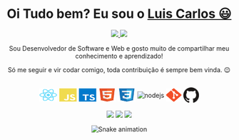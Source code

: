 <div>
  
  <h1 align="center">
    Oi Tudo bem? Eu sou o 
    <a href="https://www.linkedin.com/in/luis-carlos-vieira/">Luis Carlos 😃️</a>
  </h1>
  </div>
<div align="center">
  <a href="https://github.com/LittleCharles">
    <img height="150em" src="https://github-readme-stats.vercel.app/api?username=LittleCharles&count_private=true&include_all_commits=true&show_icons=true&theme=dracula&hide_border=false&show_owner=true"/>
    <img height="150em" src="https://github-readme-stats.vercel.app/api/top-langs/?username=LittleCharles&theme=dracula&hide_border=false&&layout=compact"/>
  </a>
</div>
  
  <p align="center">
    Sou Desenvolvedor de Software e Web e gosto muito de compartilhar meu conhecimento e aprendizado!
  </p>
  
  <p align="center">
    Só me seguir e vir codar comigo, toda contribuição é sempre bem vinda. 😉️
  </p>
  

<div align="center" valign="top"><br>
  <img align="center" alt="React" height="30" width="40" src="https://raw.githubusercontent.com/devicons/devicon/master/icons/react/react-original.svg">
  <img align="center" alt="Js" height="30" width="40" src="https://raw.githubusercontent.com/devicons/devicon/master/icons/javascript/javascript-plain.svg">
  <img align="center" alt="Js" height="30" width="40" src="https://raw.githubusercontent.com/devicons/devicon/master/icons/typescript/typescript-plain.svg">
  <img align="center" alt="HTML" height="30" width="40" src="https://raw.githubusercontent.com/devicons/devicon/master/icons/html5/html5-original.svg">
  <img align="center" alt="CSS" height="30" width="40" src="https://raw.githubusercontent.com/devicons/devicon/master/icons/css3/css3-original.svg">
  <img align="center" alt="nodejs" height="30" width="40" src="https://cdn.worldvectorlogo.com/logos/nodejs-icon.svg">
  <img align="center" alt="git" height="30" width="35" src="https://raw.githubusercontent.com/devicons/devicon/master/icons/git/git-original.svg">
  <img align="center" alt="github" height="35" width="35" src="/Img/GitHub.png">
</div><br>
<div align="center">
  <a href="https://www.instagram.com/lc_vieir4/" target="_blank"><img src="https://img.shields.io/badge/-Instagram-%23E4405F?style=for-the-badge&logo=instagram&logoColor=white" target="_blank"></a>
  <a href="https://www.linkedin.com/in/luis-carlos-vieira/" target="_blank"><img src="https://img.shields.io/badge/-LinkedIn-%230077B5?style=for-the-badge&logo=linkedin&logoColor=white" target="_blank"></a> 
  <a href="mailto:luis.carlos.vieira@live.com"><img src="https://img.shields.io/badge/Microsoft_Outlook-0078D4?style=for-the-badge&logo=microsoft-outlook&logoColor=white" target="_blank"></a>
</div>

<div align="center">

  ![Snake animation](https://github.com/danielbped/danielbped/blob/output/github-contribution-grid-snake.svg)

</div>



